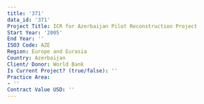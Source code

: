 ```yaml
---
title: '371'
data_id: '371'
Project Title: ICR for Azerbaijan Pilot Reconstruction Project
Start Year: '2005'
End Year: ''
ISO3 Code: AZE
Region: Europe and Eurasia
Country: Azerbaijan
Client/ Donor: World Bank
Is Current Project? (true/false): ''
Practice Area:
- ''
Contract Value USD: ''
---
```



